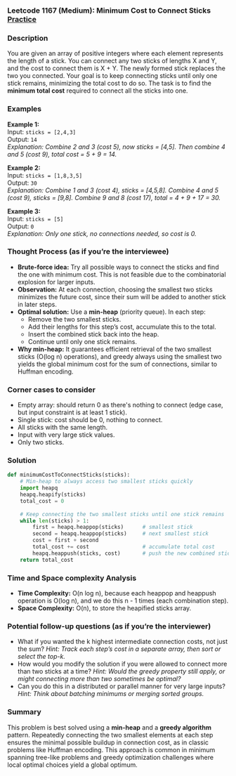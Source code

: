 ### Leetcode 1167 (Medium): Minimum Cost to Connect Sticks [Practice](https://leetcode.com/problems/minimum-cost-to-connect-sticks)

### Description  
You are given an array of positive integers where each element represents the length of a stick. You can connect any two sticks of lengths X and Y, and the cost to connect them is X + Y. The newly formed stick replaces the two you connected. Your goal is to keep connecting sticks until only one stick remains, minimizing the total cost to do so. The task is to find the **minimum total cost** required to connect all the sticks into one.

### Examples  

**Example 1:**  
Input: `sticks = [2,4,3]`  
Output: `14`  
*Explanation: Combine 2 and 3 (cost 5), now sticks = [4,5]. Then combine 4 and 5 (cost 9), total cost = 5 + 9 = 14.*

**Example 2:**  
Input: `sticks = [1,8,3,5]`  
Output: `30`  
*Explanation: Combine 1 and 3 (cost 4), sticks = [4,5,8]. Combine 4 and 5 (cost 9), sticks = [9,8]. Combine 9 and 8 (cost 17), total = 4 + 9 + 17 = 30.*

**Example 3:**  
Input: `sticks = [5]`  
Output: `0`  
*Explanation: Only one stick, no connections needed, so cost is 0.*

### Thought Process (as if you’re the interviewee)  
- **Brute-force idea:** Try all possible ways to connect the sticks and find the one with minimum cost. This is not feasible due to the combinatorial explosion for larger inputs.
- **Observation:** At each connection, choosing the smallest two sticks minimizes the future cost, since their sum will be added to another stick in later steps.
- **Optimal solution:** Use a **min-heap** (priority queue). In each step:
    - Remove the two smallest sticks.
    - Add their lengths for this step’s cost, accumulate this to the total.
    - Insert the combined stick back into the heap.
    - Continue until only one stick remains.
- **Why min-heap:** It guarantees efficient retrieval of the two smallest sticks (O(log n) operations), and greedy always using the smallest two yields the global minimum cost for the sum of connections, similar to Huffman encoding.

### Corner cases to consider  
- Empty array: should return 0 as there's nothing to connect (edge case, but input constraint is at least 1 stick).
- Single stick: cost should be 0, nothing to connect.
- All sticks with the same length.
- Input with very large stick values.
- Only two sticks.

### Solution

```python
def minimumCostToConnectSticks(sticks):
    # Min-heap to always access two smallest sticks quickly
    import heapq
    heapq.heapify(sticks)
    total_cost = 0
    
    # Keep connecting the two smallest sticks until one stick remains
    while len(sticks) > 1:
        first = heapq.heappop(sticks)      # smallest stick
        second = heapq.heappop(sticks)     # next smallest stick
        cost = first + second
        total_cost += cost                 # accumulate total cost
        heapq.heappush(sticks, cost)       # push the new combined stick back
    return total_cost
```

### Time and Space complexity Analysis  

- **Time Complexity:** O(n log n), because each heappop and heappush operation is O(log n), and we do this n - 1 times (each combination step).
- **Space Complexity:** O(n), to store the heapified sticks array.

### Potential follow-up questions (as if you’re the interviewer)  

- What if you wanted the k highest intermediate connection costs, not just the sum?
  *Hint: Track each step’s cost in a separate array, then sort or select the top-k.*
- How would you modify the solution if you were allowed to connect more than two sticks at a time?
  *Hint: Would the greedy property still apply, or might connecting more than two sometimes be optimal?*
- Can you do this in a distributed or parallel manner for very large inputs?
  *Hint: Think about batching minimums or merging sorted groups.*

### Summary
This problem is best solved using a **min-heap** and a **greedy algorithm** pattern. Repeatedly connecting the two smallest elements at each step ensures the minimal possible buildup in connection cost, as in classic problems like Huffman encoding. This approach is common in minimum spanning tree-like problems and greedy optimization challenges where local optimal choices yield a global optimum.